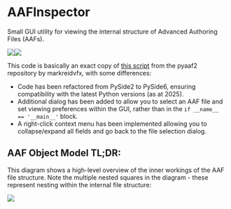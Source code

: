 # AAFInspector
Small GUI utility for viewing the internal structure of Advanced Authoring Files (AAFs). 

![](https://github.com/user-attachments/assets/ded12e1b-d6a9-4f2f-9bb6-9e40c7315385)![](https://github.com/user-attachments/assets/3757b934-cd82-428f-afb8-71d143fed652)

This code is basically an exact copy of [this script](https://github.com/markreidvfx/pyaaf2/blob/main/examples/qt_aafmodel.py) from the pyaaf2 repository by markreidvfx, with some differences:
- Code has been refactored from PySide2 to PySide6, ensuring compatibility with the latest Python versions (as at 2025).
- Additional dialog has been added to allow you to select an AAF file and set viewing preferences within the GUI, rather than in the `if __name__ == '__main__'` block.
- A right-click context menu has been implemented allowing you to collapse/expand all fields and go back to the file selection dialog.

## AAF Object Model TL;DR:

This diagram shows a high-level overview of the inner workings of the AAF file structure. Note the multiple nested squares in the diagram - these represent nesting within the internal file structure:

![](https://github.com/user-attachments/assets/d1540d43-8a81-4e8a-87be-363e11fca9e3)

